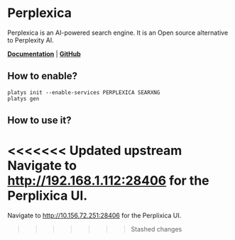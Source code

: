 # Perplexica

Perplexica is an AI-powered search engine. It is an Open source alternative to Perplexity AI.

**[Documentation](https://github.com/ItzCrazyKns/Perplexica)** | **[GitHub](https://github.com/ItzCrazyKns/Perplexica)**

## How to enable?

```
platys init --enable-services PERPLEXICA SEARXNG
platys gen
```

## How to use it?

<<<<<<< Updated upstream
Navigate to <http://192.168.1.112:28406> for the Perplixica UI.
=======
Navigate to <http://10.156.72.251:28406> for the Perplixica UI.
>>>>>>> Stashed changes

